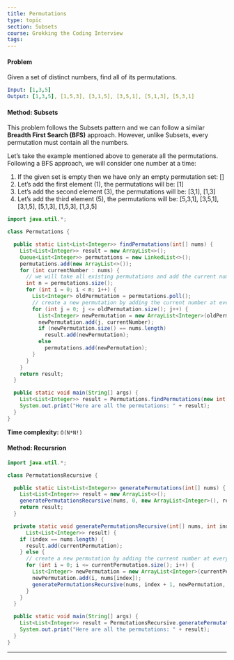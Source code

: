 ```yaml
---
title: Permutations
type: topic
section: Subsets
course: Grokking the Coding Interview
tags:
---
```

#### Problem
Given a set of distinct numbers, find all of its permutations.
```yml
Input: [1,3,5]
Output: [1,3,5], [1,5,3], [3,1,5], [3,5,1], [5,1,3], [5,3,1]
```

#### Method: Subsets
This problem follows the Subsets pattern and we can follow a similar **Breadth First Search (BFS)** approach. However, unlike Subsets, every permutation must contain all the numbers.

Let’s take the example mentioned above to generate all the permutations. Following a BFS approach, we will consider one number at a time:
1. If the given set is empty then we have only an empty permutation set: []
1. Let’s add the first element (1), the permutations will be: [1]
1. Let’s add the second element (3), the permutations will be: [3,1], [1,3]
1. Let’s add the third element (5), the permutations will be: [5,3,1], [3,5,1], [3,1,5], [5,1,3], [1,5,3], [1,3,5]

```java
import java.util.*;

class Permutations {

  public static List<List<Integer>> findPermutations(int[] nums) {
    List<List<Integer>> result = new ArrayList<>();
    Queue<List<Integer>> permutations = new LinkedList<>();
    permutations.add(new ArrayList<>());
    for (int currentNumber : nums) {
      // we will take all existing permutations and add the current number to create new permutations
      int n = permutations.size();
      for (int i = 0; i < n; i++) {
        List<Integer> oldPermutation = permutations.poll();
        // create a new permutation by adding the current number at every position
        for (int j = 0; j <= oldPermutation.size(); j++) {
          List<Integer> newPermutation = new ArrayList<Integer>(oldPermutation);
          newPermutation.add(j, currentNumber);
          if (newPermutation.size() == nums.length)
            result.add(newPermutation);
          else
            permutations.add(newPermutation);
        }
      }
    }
    return result;
  }

  public static void main(String[] args) {
    List<List<Integer>> result = Permutations.findPermutations(new int[] { 1, 3, 5 });
    System.out.print("Here are all the permutations: " + result);
  }
}
```
**Time complexity:** `O(N*N!)`

#### Method: Recursrion
```java
import java.util.*;

class PermutationsRecursive {

  public static List<List<Integer>> generatePermutations(int[] nums) {
    List<List<Integer>> result = new ArrayList<>();
    generatePermutationsRecursive(nums, 0, new ArrayList<Integer>(), result);
    return result;
  }

  private static void generatePermutationsRecursive(int[] nums, int index, List<Integer> currentPermutation,
      List<List<Integer>> result) {
    if (index == nums.length) {
      result.add(currentPermutation);
    } else {
      // create a new permutation by adding the current number at every position
      for (int i = 0; i <= currentPermutation.size(); i++) {
        List<Integer> newPermutation = new ArrayList<Integer>(currentPermutation);
        newPermutation.add(i, nums[index]);
        generatePermutationsRecursive(nums, index + 1, newPermutation, result);
      }
    }
  }

  public static void main(String[] args) {
    List<List<Integer>> result = PermutationsRecursive.generatePermutations(new int[] { 1, 3, 5 });
    System.out.print("Here are all the permutations: " + result);
  }
}
```



---